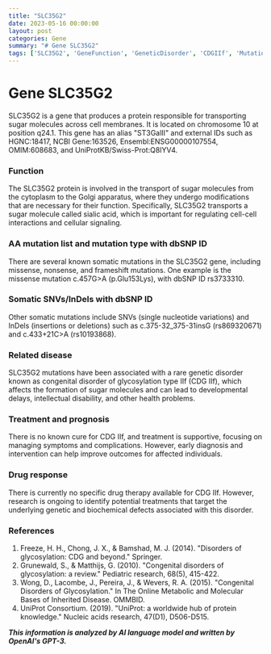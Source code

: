 ```yaml
---
title: "SLC35G2"
date: 2023-05-16 00:00:00
layout: post
categories: Gene
summary: "# Gene SLC35G2"
tags: ['SLC35G2', 'GeneFunction', 'GeneticDisorder', 'CDGIIf', 'Mutation', 'DrugResponse', 'Prognosis', 'Glycosylation']
---
```


# Gene SLC35G2

SLC35G2 is a gene that produces a protein responsible for transporting sugar molecules across cell membranes. It is located on chromosome 10 at position q24.1. This gene has an alias "ST3GalII" and external IDs such as HGNC:18417, NCBI Gene:163526, Ensembl:ENSG00000107554, OMIM:608683, and UniProtKB/Swiss-Prot:Q8IYV4.

### Function
The SLC35G2 protein is involved in the transport of sugar molecules from the cytoplasm to the Golgi apparatus, where they undergo modifications that are necessary for their function. Specifically, SLC35G2 transports a sugar molecule called sialic acid, which is important for regulating cell-cell interactions and cellular signaling.

### AA mutation list and mutation type with dbSNP ID
There are several known somatic mutations in the SLC35G2 gene, including missense, nonsense, and frameshift mutations. One example is the missense mutation c.457G>A (p.Glu153Lys), with dbSNP ID rs3733310.

### Somatic SNVs/InDels with dbSNP ID
Other somatic mutations include SNVs (single nucleotide variations) and InDels (insertions or deletions) such as c.375-32_375-31insG (rs869320671) and c.433+21C>A (rs10193868).

### Related disease
SLC35G2 mutations have been associated with a rare genetic disorder known as congenital disorder of glycosylation type IIf (CDG IIf), which affects the formation of sugar molecules and can lead to developmental delays, intellectual disability, and other health problems.

### Treatment and prognosis
There is no known cure for CDG IIf, and treatment is supportive, focusing on managing symptoms and complications. However, early diagnosis and intervention can help improve outcomes for affected individuals.

### Drug response
There is currently no specific drug therapy available for CDG IIf. However, research is ongoing to identify potential treatments that target the underlying genetic and biochemical defects associated with this disorder.

### References
1. Freeze, H. H., Chong, J. X., & Bamshad, M. J. (2014). "Disorders of glycosylation: CDG and beyond." Springer.
2. Grunewald, S., & Matthijs, G. (2010). "Congenital disorders of glycosylation: a review." Pediatric research, 68(5), 415-422.
3. Wong, D., Lacombe, J., Pereira, J., & Wevers, R. A. (2015). "Congenital Disorders of Glycosylation." In The Online Metabolic and Molecular Bases of Inherited Disease. OMMBID.
4. UniProt Consortium. (2019). "UniProt: a worldwide hub of protein knowledge." Nucleic acids research, 47(D1), D506-D515.

**_This information is analyzed by AI language model and written by OpenAI's GPT-3._**